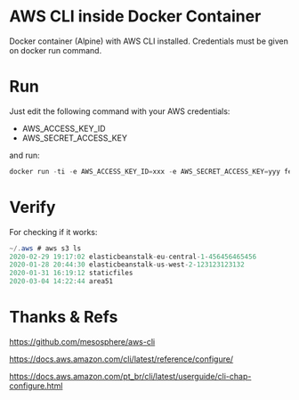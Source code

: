 # AWS CLI inside Docker Container
Docker container (Alpine) with AWS CLI installed. Credentials must be given on docker run command.

# Run

Just edit the following command with your AWS credentials:

- AWS_ACCESS_KEY_ID
- AWS_SECRET_ACCESS_KEY

and run:

```java
docker run -ti -e AWS_ACCESS_KEY_ID=xxx -e AWS_SECRET_ACCESS_KEY=yyy felipederodrigues/aws-cli sh
```

# Verify

For checking if it works:

```java
~/.aws # aws s3 ls
2020-02-29 19:17:02 elasticbeanstalk-eu-central-1-456456465456
2020-01-28 20:44:30 elasticbeanstalk-us-west-2-123123123132
2020-01-31 16:19:12 staticfiles
2020-03-04 14:22:44 area51
```


# Thanks & Refs

https://github.com/mesosphere/aws-cli

https://docs.aws.amazon.com/cli/latest/reference/configure/

https://docs.aws.amazon.com/pt_br/cli/latest/userguide/cli-chap-configure.html
